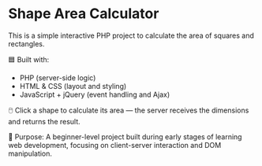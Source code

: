 # Shape Area Calculator

This is a simple interactive PHP project to calculate the area of squares and rectangles.

🟦 Built with:
- PHP (server-side logic)
- HTML & CSS (layout and styling)
- JavaScript + jQuery (event handling and Ajax)

🖱️ Click a shape to calculate its area — the server receives the dimensions and returns the result.

🎯 Purpose:
A beginner-level project built during early stages of learning web development, focusing on client-server interaction and DOM manipulation.

